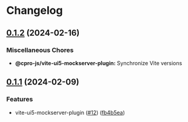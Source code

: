 # Changelog

## [0.1.2](https://github.com/cpro-js/ui5-vite/compare/@cpro-js/vite-ui5-mockserver-plugin-v0.1.1...@cpro-js/vite-ui5-mockserver-plugin-v0.1.2) (2024-02-16)


### Miscellaneous Chores

* **@cpro-js/vite-ui5-mockserver-plugin:** Synchronize Vite versions

## [0.1.1](https://github.com/cpro-js/ui5-vite/compare/@cpro-js/vite-ui5-mockserver-plugin-v0.0.1...@cpro-js/vite-ui5-mockserver-plugin-v0.1.1) (2024-02-09)


### Features

* vite-ui5-mockserver-plugin ([#12](https://github.com/cpro-js/ui5-vite/issues/12)) ([fb4b5ea](https://github.com/cpro-js/ui5-vite/commit/fb4b5eae82644fd67d2386e020e0e6013cc3cce9))
